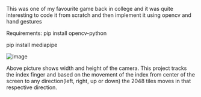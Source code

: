This was one of my favourite game back in college and it was quite interesting to code it from scratch and then implement it using opencv and hand gestures

Requirements:
pip install opencv-python

pip install mediapipe


![image](https://user-images.githubusercontent.com/85007206/231203309-331f1d5d-7b03-407a-a37a-9b6c42b9a8d9.png)


Above picture shows width and height of the camera.
This project tracks the index finger and based on the movement of the index from center of the screen to any direction(left, right, up or down) the 2048 tiles moves in that respective direction.








